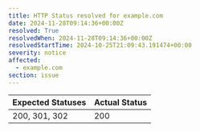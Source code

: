 ```yaml
---
title: HTTP Status resolved for example.com
date: 2024-11-28T09:14:36+00:00Z
resolved: True
resolvedWhen: 2024-11-28T09:14:36+00:00Z
resolvedStartTime: 2024-10-25T21:09:43.191474+00:00
severity: notice
affected:
  - example.com
section: issue
---
```


| Expected Statuses | Actual Status  |
|-------------------|----------------|
| 200, 301, 302 | 200 |
